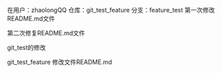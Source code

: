 在用户：zhaolongQQ
仓库：git_test_feature
分支：feature_test
第一次修改README.md文件

第二次修复README.md文件

git_test的修改

git_test_feature 修改文件README.md
